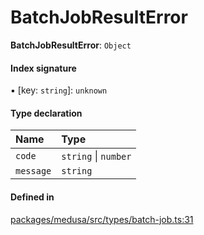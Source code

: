 # BatchJobResultError

 **BatchJobResultError**: `Object`

#### Index signature

▪ [key: `string`]: `unknown`

#### Type declaration

| Name | Type |
| :------ | :------ |
| `code` | `string` \| `number` |
| `message` | `string` |

#### Defined in

[packages/medusa/src/types/batch-job.ts:31](https://github.com/medusajs/medusa/blob/3d9f5ae63/packages/medusa/src/types/batch-job.ts#L31)
